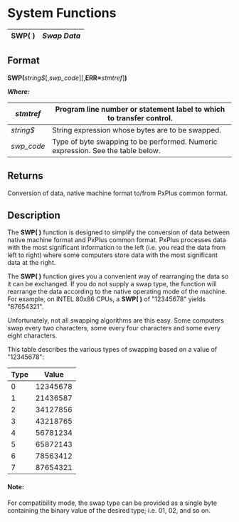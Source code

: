 # System Functions

**SWP( )** |  **_Swap Data_**  
---|---  
  
##  Format

**SWP(**_string$_[,_swp_code_][,**ERR=**_stmtref_]**)**  
  
**_Where:_**

_stmtref_ |  Program line number or statement label to which to transfer control.  
---|---  
_string$_ |  String expression whose bytes are to be swapped.  
_swp_code_ |  Type of byte swapping to be performed. Numeric expression. See the table below.  
  
##  Returns

Conversion of data, native machine format to/from PxPlus common format.

##  Description

The **SWP( )** function is designed to simplify the conversion of data between native machine format and PxPlus common format. PxPlus processes data with the most significant information to the left (i.e. you read the data from left to right) where some computers store data with the most significant data at the right.

The **SWP( )** function gives you a convenient way of rearranging the data so it can be exchanged. If you do not supply a swap type, the function will rearrange the data according to the native operating mode of the machine. For example, on INTEL 80x86 CPUs, a **SWP( )** of "12345678" yields "87654321".

Unfortunately, not all swapping algorithms are this easy. Some computers swap every two characters, some every four characters and some every eight characters.

This table describes the various types of swapping based on a value of "12345678":

**Type** |  **Value**  
---|---  
0 |  12345678  
1 |  21436587  
2 |  34127856  
3 |  43218765  
4 |  56781234  
5 |  65872143  
6 |  78563412  
7 |  87654321  
  
#### **Note:**  
For compatibility mode, the swap type can be provided as a single byte containing the binary value of the desired type; i.e. $01$, $02$, and so on.
